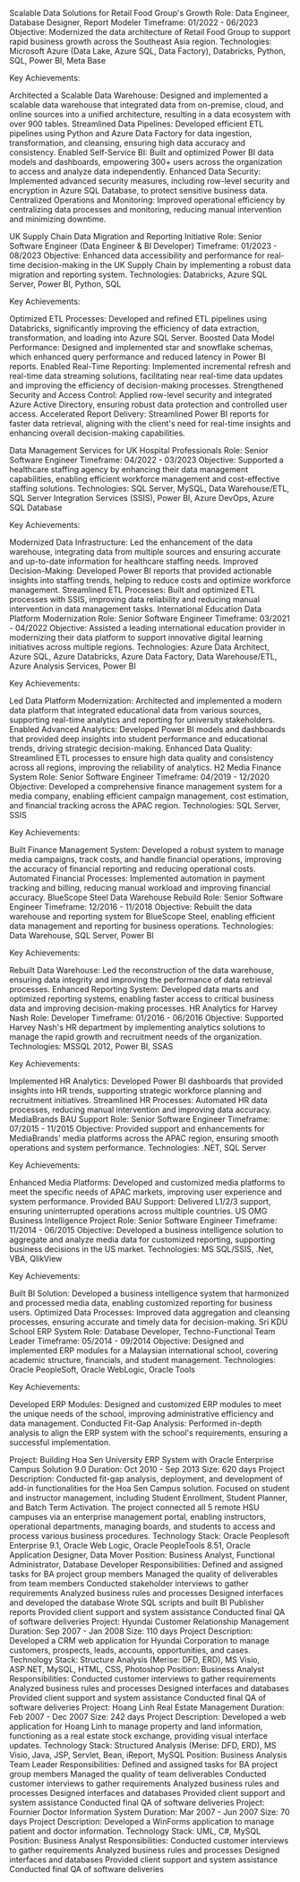 Scalable Data Solutions for Retail Food Group's Growth
Role: Data Engineer, Database Designer, Report Modeler
Timeframe: 01/2022 - 06/2023
Objective: Modernized the data architecture of Retail Food Group to support rapid business growth across the Southeast Asia region.
Technologies: Microsoft Azure (Data Lake, Azure SQL, Data Factory), Databricks, Python, SQL, Power BI, Meta Base

Key Achievements:

Architected a Scalable Data Warehouse: Designed and implemented a scalable data warehouse that integrated data from on-premise, cloud, and online sources into a unified architecture, resulting in a data ecosystem with over 900 tables.
Streamlined Data Pipelines: Developed efficient ETL pipelines using Python and Azure Data Factory for data ingestion, transformation, and cleansing, ensuring high data accuracy and consistency.
Enabled Self-Service BI: Built and optimized Power BI data models and dashboards, empowering 300+ users across the organization to access and analyze data independently.
Enhanced Data Security: Implemented advanced security measures, including row-level security and encryption in Azure SQL Database, to protect sensitive business data.
Centralized Operations and Monitoring: Improved operational efficiency by centralizing data processes and monitoring, reducing manual intervention and minimizing downtime.


UK Supply Chain Data Migration and Reporting Initiative
Role: Senior Software Engineer (Data Engineer & BI Developer)
Timeframe: 01/2023 - 08/2023
Objective: Enhanced data accessibility and performance for real-time decision-making in the UK Supply Chain by implementing a robust data migration and reporting system.
Technologies: Databricks, Azure SQL Server, Power BI, Python, SQL

Key Achievements:

Optimized ETL Processes: Developed and refined ETL pipelines using Databricks, significantly improving the efficiency of data extraction, transformation, and loading into Azure SQL Server.
Boosted Data Model Performance: Designed and implemented star and snowflake schemas, which enhanced query performance and reduced latency in Power BI reports.
Enabled Real-Time Reporting: Implemented incremental refresh and real-time data streaming solutions, facilitating near real-time data updates and improving the efficiency of decision-making processes.
Strengthened Security and Access Control: Applied row-level security and integrated Azure Active Directory, ensuring robust data protection and controlled user access.
Accelerated Report Delivery: Streamlined Power BI reports for faster data retrieval, aligning with the client's need for real-time insights and enhancing overall decision-making capabilities.

Data Management Services for UK Hospital Professionals
Role: Senior Software Engineer
Timeframe: 04/2022 - 03/2023
Objective: Supported a healthcare staffing agency by enhancing their data management capabilities, enabling efficient workforce management and cost-effective staffing solutions.
Technologies: SQL Server, MySQL, Data Warehouse/ETL, SQL Server Integration Services (SSIS), Power BI, Azure DevOps, Azure SQL Database

Key Achievements:

Modernized Data Infrastructure: Led the enhancement of the data warehouse, integrating data from multiple sources and ensuring accurate and up-to-date information for healthcare staffing needs.
Improved Decision-Making: Developed Power BI reports that provided actionable insights into staffing trends, helping to reduce costs and optimize workforce management.
Streamlined ETL Processes: Built and optimized ETL processes with SSIS, improving data reliability and reducing manual intervention in data management tasks.
International Education Data Platform Modernization
Role: Senior Software Engineer
Timeframe: 03/2021 - 04/2022
Objective: Assisted a leading international education provider in modernizing their data platform to support innovative digital learning initiatives across multiple regions.
Technologies: Azure Data Architect, Azure SQL, Azure Databricks, Azure Data Factory, Data Warehouse/ETL, Azure Analysis Services, Power BI

Key Achievements:

Led Data Platform Modernization: Architected and implemented a modern data platform that integrated educational data from various sources, supporting real-time analytics and reporting for university stakeholders.
Enabled Advanced Analytics: Developed Power BI models and dashboards that provided deep insights into student performance and educational trends, driving strategic decision-making.
Enhanced Data Quality: Streamlined ETL processes to ensure high data quality and consistency across all regions, improving the reliability of analytics.
H2 Media Finance System
Role: Senior Software Engineer
Timeframe: 04/2019 - 12/2020
Objective: Developed a comprehensive finance management system for a media company, enabling efficient campaign management, cost estimation, and financial tracking across the APAC region.
Technologies: SQL Server, SSIS

Key Achievements:

Built Finance Management System: Developed a robust system to manage media campaigns, track costs, and handle financial operations, improving the accuracy of financial reporting and reducing operational costs.
Automated Financial Processes: Implemented automation in payment tracking and billing, reducing manual workload and improving financial accuracy.
BlueScope Steel Data Warehouse Rebuild
Role: Senior Software Engineer
Timeframe: 12/2016 - 11/2018
Objective: Rebuilt the data warehouse and reporting system for BlueScope Steel, enabling efficient data management and reporting for business operations.
Technologies: Data Warehouse, SQL Server, Power BI

Key Achievements:

Rebuilt Data Warehouse: Led the reconstruction of the data warehouse, ensuring data integrity and improving the performance of data retrieval processes.
Enhanced Reporting System: Developed data marts and optimized reporting systems, enabling faster access to critical business data and improving decision-making processes.
HR Analytics for Harvey Nash
Role: Developer
Timeframe: 01/2016 - 06/2016
Objective: Supported Harvey Nash's HR department by implementing analytics solutions to manage the rapid growth and recruitment needs of the organization.
Technologies: MSSQL 2012, Power BI, SSAS

Key Achievements:

Implemented HR Analytics: Developed Power BI dashboards that provided insights into HR trends, supporting strategic workforce planning and recruitment initiatives.
Streamlined HR Processes: Automated HR data processes, reducing manual intervention and improving data accuracy.
MediaBrands BAU Support
Role: Senior Software Engineer
Timeframe: 07/2015 - 11/2015
Objective: Provided support and enhancements for MediaBrands' media platforms across the APAC region, ensuring smooth operations and system performance.
Technologies: .NET, SQL Server

Key Achievements:

Enhanced Media Platforms: Developed and customized media platforms to meet the specific needs of APAC markets, improving user experience and system performance.
Provided BAU Support: Delivered L1/2/3 support, ensuring uninterrupted operations across multiple countries.
US OMG Business Intelligence Project
Role: Senior Software Engineer
Timeframe: 11/2014 - 06/2015
Objective: Developed a business intelligence solution to aggregate and analyze media data for customized reporting, supporting business decisions in the US market.
Technologies: MS SQL/SSIS, .Net, VBA, QlikView

Key Achievements:

Built BI Solution: Developed a business intelligence system that harmonized and processed media data, enabling customized reporting for business users.
Optimized Data Processes: Improved data aggregation and cleansing processes, ensuring accurate and timely data for decision-making.
Sri KDU School ERP System
Role: Database Developer, Techno-Functional Team Leader
Timeframe: 05/2014 - 09/2014
Objective: Designed and implemented ERP modules for a Malaysian international school, covering academic structure, financials, and student management.
Technologies: Oracle PeopleSoft, Oracle WebLogic, Oracle Tools

Key Achievements:

Developed ERP Modules: Designed and customized ERP modules to meet the unique needs of the school, improving administrative efficiency and data management.
Conducted Fit-Gap Analysis: Performed in-depth analysis to align the ERP system with the school's requirements, ensuring a successful implementation.

Project: Building Hoa Sen University ERP System with Oracle Enterprise Campus Solution 9.0
Duration: Oct 2010 - Sep 2013
Size: 620 days
Project Description: Conducted fit-gap analysis, deployment, and development of add-in functionalities for the Hoa Sen Campus solution. Focused on student and instructor management, including Student Enrollment, Student Planner, and Batch Term Activation. The project connected all 5 remote HSU campuses via an enterprise management portal, enabling instructors, operational departments, managing boards, and students to access and process various business procedures.
Technology Stack: Oracle Peoplesoft Enterprise 9.1, Oracle Web Logic, Oracle PeopleTools 8.51, Oracle Application Designer, Data Mover
Position: Business Analyst, Functional Administrator, Database Developer
Responsibilities:
Defined and assigned tasks for BA project group members
Managed the quality of deliverables from team members
Conducted stakeholder interviews to gather requirements
Analyzed business rules and processes
Designed interfaces and developed the database
Wrote SQL scripts and built BI Publisher reports
Provided client support and system assistance
Conducted final QA of software deliveries
Project: Hyundai Customer Relationship Management
Duration: Sep 2007 - Jan 2008
Size: 110 days
Project Description: Developed a CRM web application for Hyundai Corporation to manage customers, prospects, leads, accounts, opportunities, and cases.
Technology Stack: Structure Analysis (Merise: DFD, ERD), MS Visio, ASP.NET, MySQL, HTML, CSS, Photoshop
Position: Business Analyst
Responsibilities:
Conducted customer interviews to gather requirements
Analyzed business rules and processes
Designed interfaces and databases
Provided client support and system assistance
Conducted final QA of software deliveries
Project: Hoang Linh Real Estate Management
Duration: Feb 2007 - Dec 2007
Size: 242 days
Project Description: Developed a web application for Hoang Linh to manage property and land information, functioning as a real estate stock exchange, providing visual interface updates.
Technology Stack: Structured Analysis (Merise: DFD, ERD), MS Visio, Java, JSP, Servlet, Bean, iReport, MySQL
Position: Business Analysis Team Leader
Responsibilities:
Defined and assigned tasks for BA project group members
Managed the quality of team deliverables
Conducted customer interviews to gather requirements
Analyzed business rules and processes
Designed interfaces and databases
Provided client support and system assistance
Conducted final QA of software deliveries
Project: Fournier Doctor Information System
Duration: Mar 2007 - Jun 2007
Size: 70 days
Project Description: Developed a WinForms application to manage patient and doctor information.
Technology Stack: UML, C#, MySQL
Position: Business Analyst
Responsibilities:
Conducted customer interviews to gather requirements
Analyzed business rules and processes
Designed interfaces and databases
Provided client support and system assistance
Conducted final QA of software deliveries
